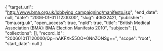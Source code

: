 {
  "target_url": "http://www.bma.org.uk/lobbying_campaigning/manifesto.jsp", 
  "end_date": null, 
  "date": "2006-01-01T12:00:00", 
  "slug": 40632421, 
  "publisher": "bma.org.uk", 
  "open_access": true, 
  "npld": true, 
  "title": "British Medical Association (BMA): BMA Election Manifesto 2010", 
  "subjects": [], 
  "collections": [], 
  "record_id": "20060101T120000/Qp+nAKFXk55OO+0NnZONSg==", 
  "scope": "root", 
  "start_date": null
}

